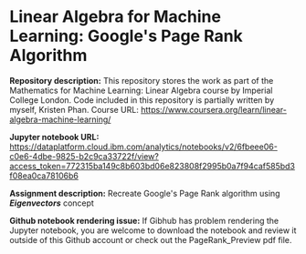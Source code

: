 # Linear Algebra for Machine Learning: Google's Page Rank Algorithm

__Repository description:__ This repository stores the work as part of the Mathematics for Machine Learning: Linear Algebra course by Imperial College London. Code included in this repository is partially written by myself, Kristen Phan. Course URL: https://www.coursera.org/learn/linear-algebra-machine-learning/  

__Jupyter notebook URL:__ https://dataplatform.cloud.ibm.com/analytics/notebooks/v2/6fbeee06-c0e6-4dbe-9825-b2c9ca33722f/view?access_token=772315ba149c8b603bd06e823808f2995b0a7f94caf585bd3f08ea0ca78106b6

__Assignment description:__ Recreate Google's Page Rank algorithm using __*Eigenvectors*__ concept

__Github notebook rendering issue:__ If Gibhub has problem rendering the Jupyter notebook, you are welcome to download the notebook and review it outside of this Github account or check out the PageRank_Preview pdf file.
